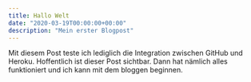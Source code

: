 ```yaml
---
title: Hallo Welt
date: "2020-03-19T00:00:00+00:00"
description: "Mein erster Blogpost"
---
```


Mit diesem Post teste ich lediglich die Integration zwischen GitHub und Heroku.
Hoffentlich ist dieser Post sichtbar. Dann hat nämlich alles funktioniert 
und ich kann mit dem bloggen beginnen.
